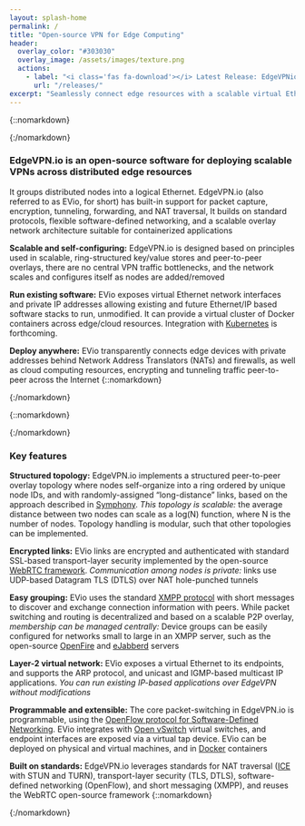 ```yaml
---
layout: splash-home
permalink: /
title: "Open-source VPN for Edge Computing"
header:
  overlay_color: "#303030"
  overlay_image: /assets/images/texture.png
  actions:
    - label: "<i class='fas fa-download'></i> Latest Release: EdgeVPNio 20.7.2, July 2020"
      url: "/releases/"
excerpt: "Seamlessly connect edge resources with a scalable virtual Ethernet"
---
```


{::nomarkdown}<div class="background-white"><div class="center">{:/nomarkdown}
### <i class="fas fa-cubes"></i> EdgeVPN.io is an open-source software for deploying scalable VPNs across distributed edge resources 

It groups distributed nodes into a logical Ethernet. EdgeVPN.io (also referred to as EVio, for short) has built-in support for packet capture, encryption, tunneling, forwarding, and NAT traversal, It builds on standard protocols, flexible software-defined networking, and a scalable overlay network architecture suitable for containerized applications



**Scalable and self-configuring:** EdgeVPN.io is designed based on principles used in scalable, ring-structured key/value stores and peer-to-peer overlays, there are no central VPN traffic bottlenecks, and the network scales and configures itself as nodes are added/removed


**Run existing software:** EVio exposes virtual Ethernet network interfaces and private IP addresses allowing existing and future Ethernet/IP based software stacks to run, unmodified. It can provide a virtual cluster of Docker containers across edge/cloud resources. Integration with [Kubernetes](https://kubernetes.io) is forthcoming.


**Deploy anywhere:** EVio transparently connects edge devices with private addresses behind Network Address Translators (NATs) and firewalls, as well as cloud computing resources, encrypting and tunneling traffic peer-to-peer across the Internet
{::nomarkdown}</div></div>{:/nomarkdown}


{::nomarkdown}<div class="background-grey"><div class="center">{:/nomarkdown}
### <i class="fas fa-cubes"></i> Key features

**Structured topology:** 
EdgeVPN.io implements a structured peer-to-peer overlay topology where nodes self-organize into a ring ordered by unique node IDs, and with randomly-assigned “long-distance” links, based on the approach described in [Symphony](http://infolab.stanford.edu/~bawa/Pub/symphony.pdf). *This topology is scalable:* the average distance between two nodes can scale as a log(N) function, where N is the number of nodes. Topology handling is modular, such that other topologies can be implemented.

**Encrypted links:**
EVio links are encrypted and authenticated with standard SSL-based transport-layer security implemented by the open-source [WebRTC framework](https://webrtc.org/). *Communication among nodes is private:* links use UDP-based Datagram TLS (DTLS) over NAT hole-punched tunnels

**Easy grouping:**
EVio uses the standard [XMPP protocol](https://xmpp.org/) with short messages to discover and exchange connection information with peers. While packet switching and routing is decentralized and based on a scalable P2P overlay, *membership can be managed centrally:*  Device groups can be easily configured for networks small to large in an XMPP server, such as the open-source [OpenFire](https://www.igniterealtime.org/projects/openfire/) and [eJabberd](https://www.ejabberd.im/) servers

**Layer-2 virtual network:**
EVio exposes a virtual Ethernet to its endpoints, and supports the ARP protocol, and unicast and IGMP-based multicast IP applications. *You can run existing IP-based applications over EdgeVPN without modifications*

**Programmable and extensible:**
The core packet-switching in EdgeVPN.io is programmable, using the [OpenFlow protocol for Software-Defined Networking](https://www.opennetworking.org/). EVio integrates with [Open vSwitch](https://www.openvswitch.org/) virtual switches, and endpoint interfaces are exposed via a virtual tap device. EVio can be deployed on physical and virtual machines, and in [Docker](https://www.docker.com/) containers

**Built on standards:**
EdgeVPN.io leverages standards for NAT traversal ([ICE](https://tools.ietf.org/html/rfc5245) with STUN and TURN), transport-layer security (TLS, DTLS), software-defined networking (OpenFlow), and short messaging (XMPP), and reuses the WebRTC open-source framework 
{::nomarkdown}</div></div>{:/nomarkdown}
